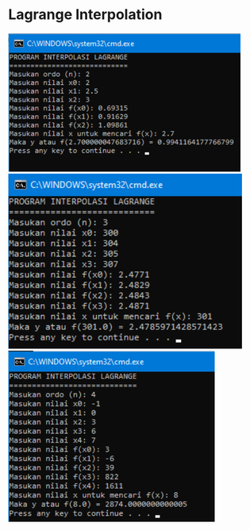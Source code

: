 # Lagrange Interpolation

<div><img src="Testing/testing_ordo2.png"></div>
<div><img src="Testing/testing_ordo3.png"></div>
<div><img src="Testing/testing_ordo4.png"></div>
